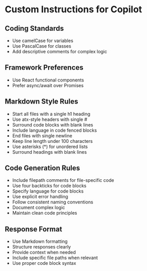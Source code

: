 # Custom Instructions for Copilot

## Coding Standards

* Use camelCase for variables
* Use PascalCase for classes
* Add descriptive comments for complex logic

## Framework Preferences

* Use React functional components
* Prefer async/await over Promises

## Markdown Style Rules

* Start all files with a single h1 heading
* Use atx-style headers with single #
* Surround code blocks with blank lines
* Include language in code fenced blocks
* End files with single newline
* Keep line length under 100 characters
* Use asterisks (*) for unordered lists
* Surround headings with blank lines

## Code Generation Rules

* Include filepath comments for file-specific code
* Use four backticks for code blocks
* Specify language for code blocks
* Use explicit error handling
* Follow consistent naming conventions
* Document complex logic
* Maintain clean code principles

## Response Format

* Use Markdown formatting
* Structure responses clearly
* Provide context when needed
* Include specific file paths when relevant
* Use proper code block syntax
